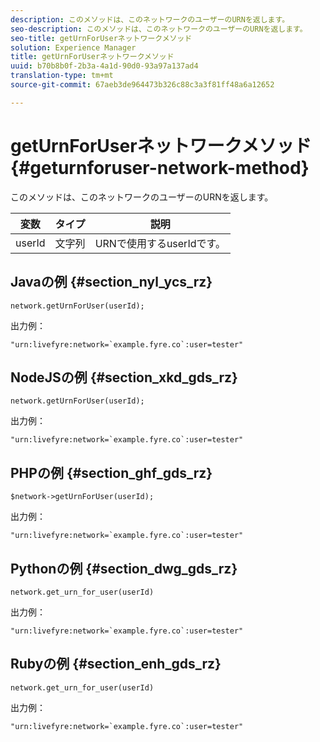 ```yaml
---
description: このメソッドは、このネットワークのユーザーのURNを返します。
seo-description: このメソッドは、このネットワークのユーザーのURNを返します。
seo-title: getUrnForUserネットワークメソッド
solution: Experience Manager
title: getUrnForUserネットワークメソッド
uuid: b70b8b0f-2b3a-4a1d-90d0-93a97a137ad4
translation-type: tm+mt
source-git-commit: 67aeb3de964473b326c88c3a3f81ff48a6a12652

---
```



# getUrnForUserネットワークメソッド{#geturnforuser-network-method}

このメソッドは、このネットワークのユーザーのURNを返します。

| 変数 | タイプ | 説明 |
|--- |--- |--- |
| userId | 文字列 | URNで使用するuserIdです。 |

## Javaの例 {#section_nyl_ycs_rz}

```
network.getUrnForUser(userId);
```

出力例：

```
"urn:livefyre:network=`example.fyre.co`:user=tester" 
```

## NodeJSの例 {#section_xkd_gds_rz}

```
network.getUrnForUser(userId);
```

出力例：

```
"urn:livefyre:network=`example.fyre.co`:user=tester" 
```

## PHPの例 {#section_ghf_gds_rz}

```
$network->getUrnForUser(userId); 
```

出力例：

```
"urn:livefyre:network=`example.fyre.co`:user=tester" 
```

## Pythonの例 {#section_dwg_gds_rz}

```
network.get_urn_for_user(userId) 
```

出力例：

```
"urn:livefyre:network=`example.fyre.co`:user=tester" 
```

## Rubyの例 {#section_enh_gds_rz}

```
network.get_urn_for_user(userId) 
```

出力例：

```
"urn:livefyre:network=`example.fyre.co`:user=tester" 
```
